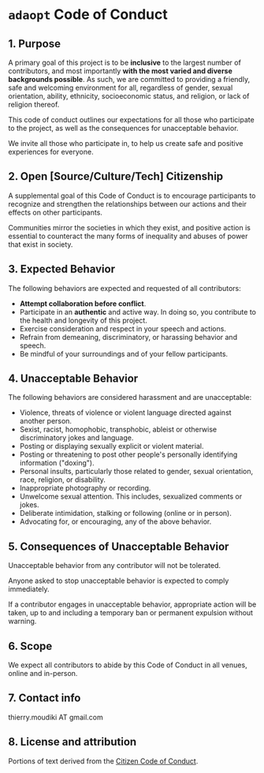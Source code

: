 # `adaopt` Code of Conduct

## 1. Purpose

A primary goal of this project is to be __inclusive__ to the largest number of contributors, and most importantly __with the most varied and diverse backgrounds possible__. As such, we are committed to providing a friendly, safe and welcoming environment for all, regardless of gender, sexual orientation, ability, ethnicity, socioeconomic status, and religion, or lack of religion thereof.

This code of conduct outlines our expectations for all those who participate to the project, as well as the  consequences for unacceptable behavior.

We invite all those who participate in, to help us create safe and positive experiences for everyone.

## 2. Open [Source/Culture/Tech] Citizenship

A supplemental goal of this Code of Conduct is to encourage participants to recognize and strengthen the relationships between our actions and their effects on other participants.

Communities mirror the societies in which they exist, and positive action is essential to counteract the many forms of inequality and abuses of power that exist in society.

## 3. Expected Behavior

The following behaviors are expected and requested of all contributors:

  * __Attempt collaboration before conflict__.
  * Participate in an __authentic__ and active way. In doing so, you contribute to the health and longevity of this project.
  * Exercise consideration and respect in your speech and actions.
  * Refrain from demeaning, discriminatory, or harassing behavior and speech.
  * Be mindful of your surroundings and of your fellow participants. 
  
## 4. Unacceptable Behavior

The following behaviors are considered harassment and are unacceptable:

  * Violence, threats of violence or violent language directed against another person.
  * Sexist, racist, homophobic, transphobic, ableist or otherwise discriminatory jokes and language.
  * Posting or displaying sexually explicit or violent material.
  * Posting or threatening to post other people's personally identifying information ("doxing").
  * Personal insults, particularly those related to gender, sexual orientation, race, religion, or disability.
  * Inappropriate photography or recording.
  * Unwelcome sexual attention. This includes, sexualized comments or jokes.
  * Deliberate intimidation, stalking or following (online or in person).
  * Advocating for, or encouraging, any of the above behavior.

## 5. Consequences of Unacceptable Behavior

Unacceptable behavior from any contributor will not be tolerated.

Anyone asked to stop unacceptable behavior is expected to comply immediately.

If a contributor engages in unacceptable behavior, appropriate action will be taken, up to and including a temporary ban or permanent expulsion without warning.

## 6. Scope

We expect all contributors to abide by this Code of Conduct in all venues, online and in-person.

## 7. Contact info

thierry.moudiki  AT  gmail.com

## 8. License and attribution

Portions of text derived from the [Citizen Code of Conduct](http://citizencodeofconduct.org/).
